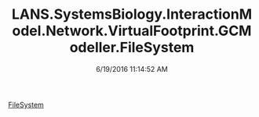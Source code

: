 ﻿---
title: LANS.SystemsBiology.InteractionModel.Network.VirtualFootprint.GCModeller.FileSystem
date: 6/19/2016 11:14:52 AM
---

[FileSystem](T-LANS.SystemsBiology.InteractionModel.Network.VirtualFootprint.GCModeller.FileSystem.FileSystem.html)
